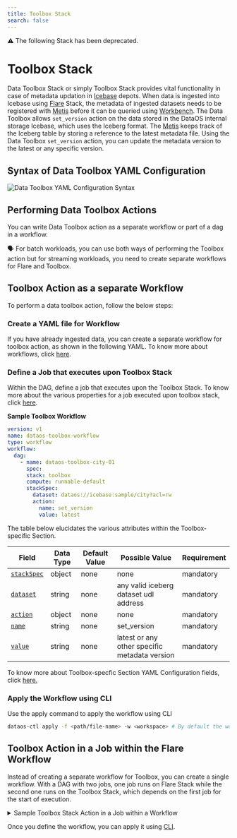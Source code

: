 ```yaml
---
title: Toolbox Stack
search: false
---
```


<aside class="callout">
⚠️ The following Stack has been deprecated.
</aside>

# Toolbox Stack

Data Toolbox Stack or simply Toolbox Stack provides vital functionality in case of metadata updation in [Icebase](/resources/depot/#icebase) depots. When data is ingested into Icebase using [Flare](/resources/stacks/flare/) Stack, the metadata of ingested datasets needs to be registered with [Metis](/interfaces/metis/) before it can be queried using [Workbench](/interfaces/workbench/). The Data Toolbox allows `set_version` action on the data stored in the DataOS internal storage Icebase, which uses the Iceberg format. The [Metis](/interfaces/metis/) keeps track of the Iceberg table by storing a reference to the latest metadata file. Using the Data Toolbox `set_version` action, you can update the metadata version to the latest or any specific version.

## Syntax of Data Toolbox YAML Configuration

![Data Toolbox YAML Configuration Syntax](/resources/stacks/data_toolbox/data_toolbox_syntax.png)

## Performing Data Toolbox Actions

You can write Data Toolbox action as a separate workflow or part of a dag in a workflow. 

<aside class="callout">
🗣️ For batch workloads, you can use both ways of performing the Toolbox action but for streaming workloads, you need to create separate workflows for Flare and Toolbox.

</aside>

## Toolbox Action as a separate Workflow

To perform a data toolbox action, follow the below steps:

### **Create a YAML file for Workflow**

If you have already ingested data, you can create a separate workflow for toolbox action, as shown in the following YAML. To know more about workflows, click [here](/resources/workflow/). 

### **Define a Job that executes upon Toolbox Stack**

Within the DAG, define a job that executes upon the Toolbox Stack. To know more about the various properties for a job executed upon toolbox stack, click [here](/resources/workflow/configurations/). 

**Sample Toolbox Workflow**

```yaml
version: v1 
name: dataos-toolbox-workflow 
type: workflow 
workflow: 
  dag: 
    - name: dataos-toolbox-city-01 
      spec: 
      stack: toolbox 
      compute: runnable-default 
      stackSpec: 
        dataset: dataos://icebase:sample/city?acl=rw 
        action: 
          name: set_version 
          value: latest 
```
The table below elucidates the various attributes within the Toolbox-specific Section.

| Field | Data Type | Default Value | Possible Value | Requirement |
| --- | --- | --- | --- | --- |
| [`stackSpec`](/resources/stacks/data_toolbox/data_toolbox_grammar/#toolbox) | object | none | none | mandatory |
| [`dataset`](/resources/stacks/data_toolbox/data_toolbox_grammar/#dataset) | string | none | any valid iceberg dataset udl address | mandatory |
| [`action`](/resources/stacks/data_toolbox/data_toolbox_grammar/#action) | object | none | none | mandatory |
| [`name`](/resources/stacks/data_toolbox/data_toolbox_grammar/#name) | string | none | set_version | mandatory |
| [`value`](/resources/stacks/data_toolbox/data_toolbox_grammar/#value) | string | none | latest or any other specific metadata version | mandatory |


To know more about Toolbox-specfic Section YAML Configuration fields, click [here.](/resources/stacks/data_toolbox/data_toolbox_grammar/)

### **Apply the Workflow using CLI**

Use the apply command to apply the workflow using CLI

```bash
dataos-ctl apply -f <path/file-name> -w <workspace> # By default the workspace is public so you may not include the -w flag
```

## Toolbox Action in a Job within the Flare Workflow

Instead of creating a separate workflow for Toolbox, you can create a single workflow. With a DAG with two jobs, one job runs on Flare Stack while the second one runs on the Toolbox Stack, which depends on the first job for the start of execution.

<details>
<summary>Sample Toolbox Stack Action in a Job within a Workflow</summary>

```yaml
version: v1 # Version
name: wf-sample-002 # Workflow Name
type: workflow # Name of the Resource
tags: # Tags
- Con
- CONNECT
description: The job ingests data using Flare and registers the metadata using Toolbox Stack # Description of the Workflow
workflow: # Workflow Section
  title: Connect City # Title
  dag: # Directed Acyclic Graph

		# Job 1 executed upon Flare Stack: This job ingests city data
  - name: wf-sample-job-001
    title: City Data Ingester
    description: The job ingests city data 
    spec:
      tags:
      - Connect
      - City
      stack: flare:5.0
      compute: runnable-default
      stackSpec:
        job:
          explain: true
          logLevel: INFO

          inputs:
           - name: city_connect
             dataset: dataos://thirdparty01:none/city
             format: csv
             schemaPath: dataos://thirdparty01:none/schemas/avsc/city.avsc

          outputs:
            - name: cities
              dataset: dataos://icebase:retail/city01?acl=rw
              format: Iceberg
              description: City data ingested from external csv
              options:
                saveMode: append
                sort:
                  mode: partition
                  columns:
                    - name: version
                      order: desc
                iceberg:
                  properties:
                    write.format.default: parquet
                    write.metadata.compression-codec: gzip
                  partitionSpec:
                    - type: identity
                      column: version
          steps:
          - sequence:
              - name: cities
                doc: Pick all columns from cities and add version as yyyyMMddHHmm formatted
                  timestamp.
                sql: |
                    SELECT
                      *,
                      date_format (now(), 'yyyyMMddHHmm') AS version,
                      now() AS ts_city
                    FROM
                      city_connect

	# Job 2 executes upon Toolbox Stack: This job registers latest version of metadata to Metis
  - name: data-tool-job-001
    spec:
      stack: toolbox
      compute: runnable-default
      stackSpec:
        dataset: dataos://icebase:retail/city01
        action:
          name: set_version
          value: latest
    dependencies: wf-sample-job-001
```
</details>

Once you define the workflow, you can apply it using [CLI](/interfaces/cli/).

